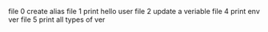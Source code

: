  file 0 create alias
file 1 print hello user
file 2 update a veriable
file 4 print env ver
file 5 print all types of ver
